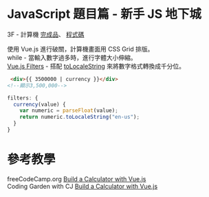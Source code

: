 # JavaScript 題目篇 - 新手 JS 地下城
3F - 計算機
 <a href="https://huiyuliz.github.io/calculator/" target="_blank">完成品</a>、
 <a href="https://github.com/HuiyuLiz/calculator/blob/master/src/components/Calculator.vue" target="_blank">程式碼</a>
 
 使用 Vue.js 進行破關，計算機畫面用 CSS Grid 排版。   
 while - 當輸入數字過多時，進行字體大小伸縮。  
 [Vue.js Filters](https://vuejs.org/v2/guide/filters.html) - 搭配 [toLocaleString](https://developer.mozilla.org/zh-CN/docs/Web/JavaScript/Reference/Global_Objects/Number/toLocaleString) 來將數字格式轉換成千分位。  
```html
 <div>{{ 3500000 | currency }}</div> 
<!--顯示3,500,000-->
```     
```Vue.js
filters: {
  currency(value) {
    var numeric = parseFloat(value);
    return numeric.toLocaleString("en-us");
  }
}
```
 
 
 # 參考教學
freeCodeCamp.org [Build a Calculator with Vue.js](https://www.youtube.com/watch?v=m1_ih43p24s)  
Coding Garden with CJ [Build a Calculator with Vue.js](https://www.youtube.com/watch?v=MRsDx3sFKOs)



